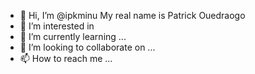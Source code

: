 - 👋 Hi, I’m @ipkminu
     My real name is Patrick Ouedraogo
- 👀 I’m interested in
- 🌱 I’m currently learning ...
- 💞️ I’m looking to collaborate on ...
- 📫 How to reach me ...

<!---
ipkminu/ipkminu is a ✨ special ✨ repository because its `README.md` (this file) appears on your GitHub profile.
You can click the Preview link to take a look at your changes.
--->
